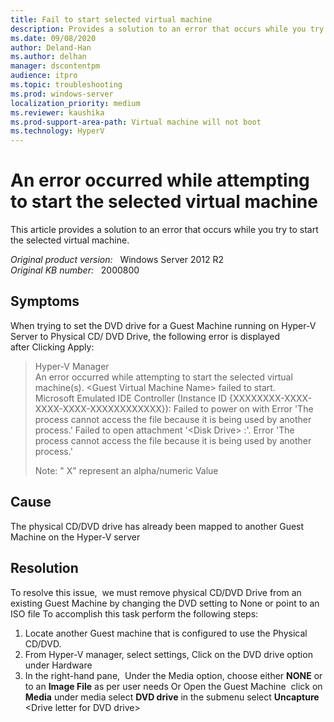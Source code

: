```yaml
---
title: Fail to start selected virtual machine
description: Provides a solution to an error that occurs while you try to  start the selected virtual machine.
ms.date: 09/08/2020
author: Deland-Han
ms.author: delhan
manager: dscontentpm
audience: itpro
ms.topic: troubleshooting
ms.prod: windows-server
localization_priority: medium
ms.reviewer: kaushika
ms.prod-support-area-path: Virtual machine will not boot
ms.technology: HyperV
---
```

# An error occurred while attempting to start the selected virtual machine

This article provides a solution to an error that occurs while you try to  start the selected virtual machine.

_Original product version:_ &nbsp; Windows Server 2012 R2  
_Original KB number:_ &nbsp; 2000800

## Symptoms

When trying to set the DVD drive for a Guest Machine running on Hyper-V Server to Physical CD/ DVD Drive, the following error is displayed after Clicking Apply:

> Hyper-V Manager  
An error occurred while attempting to start the selected virtual machine(s).
\<Guest Virtual Machine Name> failed to start.  
Microsoft Emulated IDE Controller (Instance ID
{XXXXXXXX-XXXX-XXXX-XXXX-XXXXXXXXXXXX}): Failed to power on with Error 'The process cannot access the file because it is being used by another process.'
Failed to open attachment '\<Disk Drive> :'. Error 'The process cannot access the file because it is being used by another process.'
>
> Note: " X" represent an alpha/numeric Value

## Cause

The physical CD/DVD drive has already been mapped to another Guest Machine on the Hyper-V server

## Resolution

To resolve this issue,  we must remove physical CD/DVD Drive from an existing Guest Machine by changing the DVD setting to None or point to an ISO file
To accomplish this task perform the following steps:

1. Locate another Guest machine that is configured to use the Physical CD/DVD.
2. From Hyper-V manager, select settings, Click on the DVD drive option under Hardware
3. In the right-hand pane,  Under the Media option, choose either **NONE** or to an **Image File** as per user needs
Or
Open the Guest Machine  click on **Media** under media select **DVD drive** in the submenu select **Uncapture** \<Drive letter for DVD drive>
